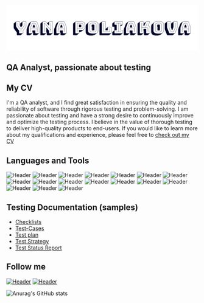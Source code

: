 [![Header](https://github.com/yanapol/yanapol/blob/main/assets/logo_white.png)](https://www.linkedin.com/in/yanapoliakova/)

## QA Analyst, passionate about testing

## My CV
I'm a QA analyst, and I find great satisfaction in ensuring the quality and reliability of software through rigorous testing and problem-solving. I am passionate about testing and have a strong desire to continuously improve and optimize the testing process. I believe in the value of thorough testing to deliver high-quality products to end-users. If you would like to learn more about my qualifications and experience, please feel free to [check out my CV](hhttps://drive.google.com/file/d/1THNgMEx0kkE1DLXkjoIJ18ygUxSBC_N3/view?usp=drive_link)

## Languages and Tools

![Header](https://img.shields.io/badge/Postman-090909?style=for-the-badge&logo=postman&logoColor=f76935)
![Header](https://img.shields.io/badge/Swagger-090909?style=for-the-badge&logo=swagger&logoColor=7ede2b)
![Header](https://img.shields.io/badge/Github-090909?style=for-the-badge&logo=github&logoColor=8cc4d7)
![Header](https://img.shields.io/badge/SQL-090909?style=for-the-badge&)
![Header](https://img.shields.io/badge/DevTools-090909?style=for-the-badge&logo=googlechrome&logoColor=2674f2)
![Header](https://img.shields.io/badge/AndroidStudio-090909?style=for-the-badge&logo=androidstudio&logoColor=3ad07d)
![Header](https://img.shields.io/badge/iTools-090909?style=for-the-badge)
![Header](https://img.shields.io/badge/TestRail-090909?style=for-the-badge&logo=&logoColor=71b556)
![Header](https://img.shields.io/badge/ZEPHYR-090909?style=for-the-badge)
![Header](https://img.shields.io/badge/Jira-090909?style=for-the-badge&logo=jira&logoColor=136be1)
![Header](https://img.shields.io/badge/Confluence-090909?style=for-the-badge&logo=confluence&logoColor=136be1)
![Header](https://img.shields.io/badge/Polarion-090909?style=for-the-badge)
![Header](https://img.shields.io/badge/Trello-090909?style=for-the-badge&logo=trello&logoColor=136be1)
![Header](https://img.shields.io/badge/Figma-090909?style=for-the-badge&logo=figma&logoColor=7d5fa6)
![Header](https://img.shields.io/badge/Invision-090909?style=for-the-badge&logo=invision&logoColor=fc67fa)
![Header](https://img.shields.io/badge/Zeppelin-090909?style=for-the-badge&logo=zeppelin&logoColor=fc67fa)
![Header](https://img.shields.io/badge/Cypress-090909?style=for-the-badge&logo=cypress&logoColor=11FFBD)

## Testing Documentation (samples)
- [Checklists](https://drive.google.com/file/d/15zipoy8Z3RDIQ2uzwGWdt3TC7XAAnjXP/view?usp=sharing)
- [Test-Cases](https://drive.google.com/file/d/1GX9gO0h_qGHSr0xV_KVnY9WfL84RUXQ4/view?usp=sharing)
- [Test plan](https://drive.google.com/file/d/10nxN9xevtDIsNVjB2Fetst8MMgcV_iPl/view?usp=sharing)
- [Test Strategy](https://drive.google.com/file/d/1ey6eglZt9OHgcp1Id_PyM-XqpPzU37i_/view?usp=sharing)
- [Test Status Report](https://drive.google.com/file/d/1TmPCN7PFwa9IGbmE0iFkRa-IWp5Y8cS7/view?usp=sharing)

## Follow me
[![Header](https://img.shields.io/badge/Linkedin-090909?style=for-the-badge&logo=linkedin&logoColor=0073b1)](https://www.linkedin.com/in/yanapoliakova/)
[![Header](https://img.shields.io/badge/Instagram-090909?style=for-the-badge&logo=instagram&logoColor=9939a3)](https://www.instagram.com/yana_poliakova_25/)

![Anurag's GitHub stats](https://github-readme-stats.vercel.app/api?username=yanapol&show_icons=true&theme=tokyonight&hide=stars,contribs)
